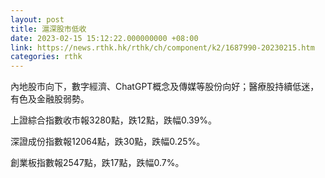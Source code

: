 ```yaml
---
layout: post
title: 滬深股市低收
date: 2023-02-15 15:12:22.000000000 +08:00
link: https://news.rthk.hk/rthk/ch/component/k2/1687990-20230215.htm
categories: rthk
---
```


內地股市向下，數字經濟、ChatGPT概念及傳媒等股份向好；醫療股持續低迷，有色及金融股弱勢。

上證綜合指數收市報3280點，跌12點，跌幅0.39%。

深證成份指數報12064點，跌30點，跌幅0.25%。

創業板指數報2547點，跌17點，跌幅0.7%。
